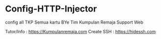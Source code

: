 # Config-HTTP-Injector


config all TKP Semua kartu BYe Tim Kumpulan Remaja
Support Web 


Tutor/Info : https://Kumpulanremaja.com
Create SSH : https://hidessh.com
